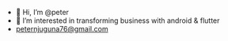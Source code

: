 - 👋 Hi, I’m @peter
- 👀 I’m interested in transforming business with android & flutter
- peternjuguna76@gmail.com
<!---
peter6053/peter6053 is a ✨ special ✨ repository because its `README.md` (this file) appears on your GitHub profile.
You can click the Preview link to take a look at your changes.
--->
